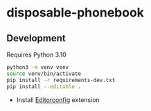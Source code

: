 # disposable-phonebook

## Development

Requires Python 3.10

```bash
python3 -m venv venv
source venv/bin/activate
pip install -r requirements-dev.txt
pip install --editable .
```

- Install [Editorconfig](https://marketplace.visualstudio.com/items?itemName=EditorConfig.EditorConfig) extension

